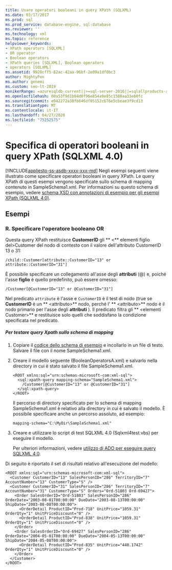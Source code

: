 ```yaml
---
title: Usare operatori booleani in query XPath (SQLXML)
ms.date: 03/17/2017
ms.prod: sql
ms.prod_service: database-engine, sql-database
ms.reviewer: ''
ms.technology: xml
ms.topic: reference
helpviewer_keywords:
- XPath operators [SQLXML]
- OR operator
- Boolean operators
- XPath queries [SQLXML], Boolean operators
- operators [SQLXML]
ms.assetid: 9928cff5-62ac-42aa-96bf-2e09a1df0bc3
author: MightyPen
ms.author: genemi
ms.custom: seo-lt-2019
monikerRange: =azuresqldb-current||>=sql-server-2016||=sqlallproducts-allversions||>=sql-server-linux-2017||=azuresqldb-mi-current
ms.openlocfilehash: 00a53f9d1b04d0f96e854a9e85c1588aa33e60fc
ms.sourcegitcommit: e042272a38fb646df05152c676e5cbeae3f9cd13
ms.translationtype: MT
ms.contentlocale: it-IT
ms.lasthandoff: 04/27/2020
ms.locfileid: "75252575"
---
```

# <a name="specifying-boolean-operators-in-xpath-queries-sqlxml-40"></a>Specifica di operatori booleani in query XPath (SQLXML 4.0)
[!INCLUDE[appliesto-ss-asdb-xxxx-xxx-md](../../../includes/appliesto-ss-asdb-xxxx-xxx-md.md)]
  Negli esempi seguenti viene illustrato come specificare operatori booleani in query XPath. Le query XPath di questi esempi vengono specificate sullo schema di mapping contenuto in SampleSchema1.xml. Per informazioni su questo schema di esempio, vedere [schema XSD con annotazioni di esempio per gli esempi XPath &#40;SQLXML 4,0&#41;](../../../relational-databases/sqlxml-annotated-xsd-schemas-xpath-queries/samples/sample-annotated-xsd-schema-for-xpath-examples-sqlxml-4-0.md).  
  
## <a name="examples"></a>Esempi  
  
### <a name="a-specify-the-or-boolean-operator"></a>R. Specificare l'operatore booleano OR  
 Questa query XPath restituisce **CustomerID** gli ** \<** elementi figlio del>Customer del nodo di contesto con il valore dell'attributo CustomerID 13 o 31:  
  
```  
/child::Customer[attribute::CustomerID="13" or attribute::CustomerID="31"]  
```  
  
 È possibile specificare un collegamento all'asse degli **attributi** (@) e, poiché l'asse **figlio** è quello predefinito, può essere omesso:  
  
```  
/Customer[@CustomerID="13" or @CustomerID="31"]  
```  
  
 Nel predicato `attribute` è l'asse e `CustomerID` è il test di nodo (true se **CustomerID** è un ** \<attributo>** nodo, perché l' ** \<attributo>** nodo è il nodo primario per l'asse degli **attributi** ). Il predicato filtra gli ** \<elementi Customer>** e restituisce solo quelli che soddisfano la condizione specificata nel predicato.  
  
##### <a name="to-test-the-xpath-queries-against-the-mapping-schema"></a>Per testare query Xpath sullo schema di mapping  
  
1.  Copiare il [codice dello schema di esempio](../../../relational-databases/sqlxml-annotated-xsd-schemas-xpath-queries/samples/sample-annotated-xsd-schema-for-xpath-examples-sqlxml-4-0.md) e incollarlo in un file di testo. Salvare il file con il nome SampleSchema1.xml.  
  
2.  Creare il modello seguente (BooleanOperatorsA.xml) e salvarlo nella directory in cui è stato salvato il file SampleSchema1.xml.  
  
    ```  
    <ROOT xmlns:sql="urn:schemas-microsoft-com:xml-sql">  
      <sql:xpath-query mapping-schema="SampleSchema1.xml">  
        /Customer[@CustomerID="13" or @CustomerID="31"]  
      </sql:xpath-query>  
    </ROOT>  
    ```  
  
     Il percorso di directory specificato per lo schema di mapping SampleSchema1.xml è relativo alla directory in cui è salvato il modello. È possibile specificare anche un percorso assoluto, ad esempio:  
  
    ```  
    mapping-schema="C:\MyDir\SampleSchema1.xml"  
    ```  
  
3.  Creare e utilizzare lo script di test SQLXML 4.0 (Sqlxml4test.vbs) per eseguire il modello.  
  
     Per ulteriori informazioni, vedere [utilizzo di ADO per eseguire query SQLXML 4,0](../../../relational-databases/sqlxml/using-ado-to-execute-sqlxml-4-0-queries.md).  
  
 Di seguito è riportato il set di risultati relativo all'esecuzione del modello:  
  
```  
<ROOT xmlns:sql="urn:schemas-microsoft-com:xml-sql">  
  <Customer CustomerID="13" SalesPersonID="286" TerritoryID="7" AccountNumber="13" CustomerType="S" />   
  <Customer CustomerID="31" SalesPersonID="286" TerritoryID="7" AccountNumber="31" CustomerType="S" Orders="Ord-51803 Ord-69427">  
    <Order SalesOrderID="Ord-51803" SalesPersonID="286" OrderDate="2003-08-01T00:00:00" DueDate="2003-08-13T00:00:00" ShipDate="2003-08-08T00:00:00">  
      <OrderDetail ProductID="Prod-718" UnitPrice="1059.31" OrderQty="1" UnitPriceDiscount="0" />   
      <OrderDetail ProductID="Prod-838" UnitPrice="1059.31" OrderQty="1" UnitPriceDiscount="0" />   
    </Order>  
    <Order SalesOrderID="Ord-69427" SalesPersonID="286" OrderDate="2004-05-01T00:00:00" DueDate="2004-05-13T00:00:00" ShipDate="2004-05-08T00:00:00">  
      <OrderDetail ProductID="Prod-835" UnitPrice="440.1742" OrderQty="1" UnitPriceDiscount="0" />   
    </Order>  
  </Customer>  
</ROOT>  
```  
  
  
